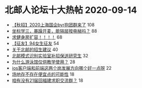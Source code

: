 # 北邮人论坛十大热帖 2020-09-14

- [【秋招】2020上海国企byr抱团群来了](https://bbs.byr.cn/article/BYRatSH/7713) 108
- [坐标学三，暴躁开麦，能隔层按电梯吗？](https://bbs.byr.cn/article/Talking/6225044) 88
- [求健身房扩容！！！！](https://bbs.byr.cn/article/Gymnasium/116987) 68
- [【征友】94女生征友](https://bbs.byr.cn/article/Friends/1970862) 54
- [关于北邮的招生建议](https://bbs.byr.cn/article/Picture/3261804) 40
- [北邮模式识别实验室补招保送研究生](https://bbs.byr.cn/article/AimGraduate/1195877) 32
- [为什么游泳馆仅供教学使用？](https://bbs.byr.cn/article/Swim/127831) 28
- [ios客户端和前端这两个岗发展方向哪个好一点呀](https://bbs.byr.cn/article/Job/2101464) 22
- [场地存不存在便宜点的可能性](https://bbs.byr.cn/article/Badminton/161247) 18
- [咱有没有21届回福建求职交流群？](https://bbs.byr.cn/article/Fujian/461965) 18


